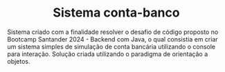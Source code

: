 <h1 style="text-align:center;">Sistema conta-banco</h1>

<p>
    Sistema criado com a finalidade resolver o desafio de código proposto no Bootcamp Santander 2024 - Backend com Java, o qual consistia em criar um sistema simples de simulação de conta bancária utilizando o console para interação. Solução criada utilizando o paradigma de orientação a objetos.
</p>